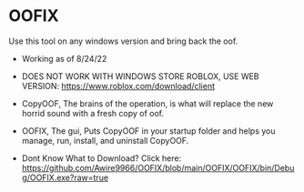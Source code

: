# OOFIX
Use this tool on any windows version and bring back the oof.
- Working as of 8/24/22

- DOES NOT WORK WITH WINDOWS STORE ROBLOX, USE WEB VERSION: https://www.roblox.com/download/client

- CopyOOF, The brains of the operation, is what will replace the new horrid sound with a fresh copy of oof.

- OOFIX, The gui, Puts CopyOOF in your startup folder and helps you manage, run, install, and uninstall CopyOOF.

- Dont Know What to Download? Click here: https://github.com/Awire9966/OOFIX/blob/main/OOFIX/OOFIX/bin/Debug/OOFIX.exe?raw=true
